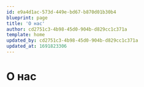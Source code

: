 ```yaml
---
id: e9a4d1ac-573d-449e-bd67-b870d01b30b4
blueprint: page
title: 'О нас'
author: cd2751c3-4b98-45d0-904b-d829cc1c371a
template: home
updated_by: cd2751c3-4b98-45d0-904b-d829cc1c371a
updated_at: 1691823306
---
```

# О нас